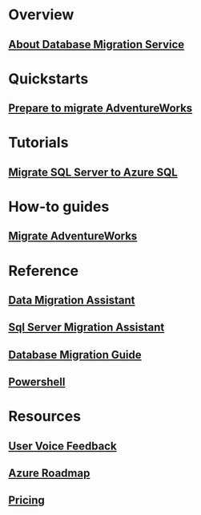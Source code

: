 # Overview
## [About Database Migration Service](dms-overview.md)

# Quickstarts
## [Prepare to migrate AdventureWorks](quickstart-prepare-to-migrate.md)

# Tutorials
## [Migrate SQL Server to Azure SQL](tutorial-sql-server-to-azure-sql.md)

# How-to guides
## [Migrate AdventureWorks](howto-sql-server-to-azure-sql.md)

# Reference
## [Data Migration Assistant](https://aka.ms/dma)
## [Sql Server Migration Assistant](https://docs.microsoft.com/sql/ssma/sql-server-migration-assistant)
## [Database Migration Guide](https://aka.ms/datamigration)
## [Powershell]()

# Resources
## [User Voice Feedback](https://feedback.azure.com/forums/906100-azure-database-migration-service)
## [Azure Roadmap](https://azure.microsoft.com/en-us/roadmap/)
## [Pricing](https://azure.microsoft.com/pricing/details/dms/)
